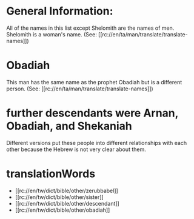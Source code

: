 # General Information:

All of the names in this list except Shelomith are the names of men. Shelomith is a woman's name. (See: [[rc://en/ta/man/translate/translate-names]])

# Obadiah

This man has the same name as the prophet Obadiah but is a different person. (See: [[rc://en/ta/man/translate/translate-names]])

# further descendants were Arnan, Obadiah, and Shekaniah

Different versions put these people into different relationships with each other because the Hebrew is not very clear about them.

# translationWords

* [[rc://en/tw/dict/bible/other/zerubbabel]]
* [[rc://en/tw/dict/bible/other/sister]]
* [[rc://en/tw/dict/bible/other/descendant]]
* [[rc://en/tw/dict/bible/other/obadiah]]